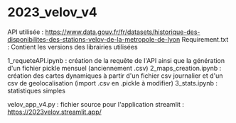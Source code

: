 # 2023_velov_v4

API utilisée : https://www.data.gouv.fr/fr/datasets/historique-des-disponibilites-des-stations-velov-de-la-metropole-de-lyon
Requirement.txt : Contient les versions des librairies utilisées

1_requeteAPI.ipynb : création de la requête de l'API ainsi que la génération d'un fichier pickle mensuel (anciennement .csv)
2_maps_creation.ipynb : création des cartes dynamiques à partir d'un fichier csv journalier et d'un csv de geolocalisation (import .csv en .pickle à modifier)
3_stats.ipynb : statistiques simples

velov_app_v4.py :  fichier source pour l'application streamlit : <https://2023velov.streamlit.app/>

